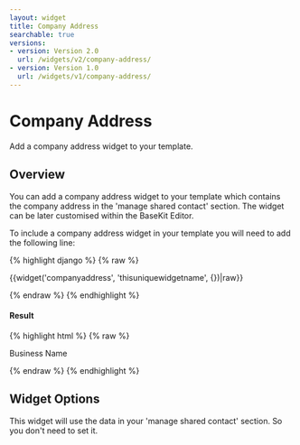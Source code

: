 ```yaml
---
layout: widget
title: Company Address
searchable: true
versions:
- version: Version 2.0
  url: /widgets/v2/company-address/
- version: Version 1.0
  url: /widgets/v1/company-address/
---
```


# Company Address

Add a company address widget to your template.

## Overview
You can add a company address widget to your template which contains the company address in the 'manage shared contact' section. The widget can be later customised within the BaseKit Editor.

To include a company address widget in your template you will need to add the following line:

{% highlight django %}
{% raw %}

  {{widget('companyaddress', 'thisuniquewidgetname', {})|raw}}

{% endraw %}
{% endhighlight %}


<h4>Result</h4>
{% highlight html %}
{% raw %}

<div id="page-zones__main-widgets__ProfileWidget6" data-name="profile" class="widget  widget--zone-widget">
  <div class="bk-profile  profile  widget__profile">
    <div class="company-business  company-business--profile-widget">
      <p class="business  company-business__business">Business Name</p>
    </div>
  </div>
</div>

{% endraw %}
{% endhighlight %}

## Widget Options

This widget will use the data in your 'manage shared contact' section. So you don't need to set it.
